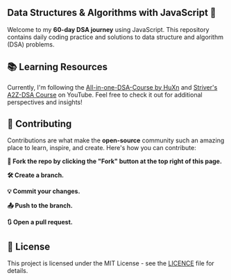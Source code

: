 ## Data Structures & Algorithms with JavaScript 🚀

Welcome to my **60-day DSA journey** using JavaScript. This repository contains daily coding practice and solutions to data structure and algorithm (DSA) problems.

## 📚 Learning Resources

Currently, I'm following the [All-in-one-DSA-Course by HuXn](https://youtu.be/wBtPGnVnA9g?si=88-tV7K-Cu1ulhzD) and [Striver's A2Z-DSA Course](https://www.youtube.com/playlist?list=PLgUwDviBIf0oF6QL8m22w1hIDC1vJ_BHz) on YouTube. Feel free to check it out for additional perspectives and insights!

## 🤝 Contributing

Contributions are what make the **open-source** community such an amazing place to learn, inspire, and create. Here's how you can contribute:

**🍴 Fork the repo by clicking the "Fork" button at the top right of this page.**

**🛠️ Create a branch.**

**💡 Commit your changes.**

**📤 Push to the branch.**

**🔃 Open a pull request.**

## 📝 License

This project is licensed under the MIT License - see the [LICENCE](LICENCE) file for details.
